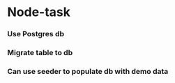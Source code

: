 # Node-task

### Use Postgres db
### Migrate table to db
### Can use seeder to populate db with demo data
